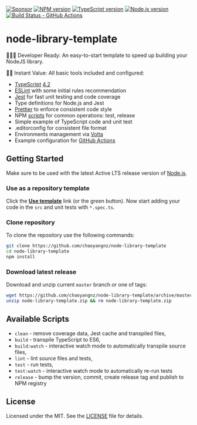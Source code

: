[![Sponsor][sponsor-badge]][sponsor]
[![NPM version][npm-badge]][npm]
[![TypeScript version][ts-badge]][typescript-4-2]
[![Node.js version][nodejs-badge]][nodejs]
[![Build Status - GitHub Actions][gha-badge]][gha-ci]

# node-library-template

👩🏻‍💻 Developer Ready: An easy-to-start template to speed up building your NodeJS library.

🏃🏽 Instant Value: All basic tools included and configured:

- [TypeScript][typescript] [4.2][typescript-4-2]
- [ESLint][eslint] with some initial rules recommendation
- [Jest][jest] for fast unit testing and code coverage
- Type definitions for Node.js and Jest
- [Prettier][prettier] to enforce consistent code style
- NPM [scripts](#available-scripts) for common operations: test, release
- Simple example of TypeScript code and unit test
- .editorconfig for consistent file format
- Environments management via [Volta][volta]
- Example configuration for [GitHub Actions][gh-actions]

## Getting Started

Make sure to be used with the latest Active LTS release version of [Node.js][nodejs].

### Use as a repository template

Click the **[Use template][repo-template-action]** link (or the green button). Now start adding your code in the `src` and unit tests with `*.spec.ts`.

### Clone repository

To clone the repository use the following commands:

```sh
git clone https://github.com/chaoyangnz/node-library-template
cd node-library-template
npm install
```

### Download latest release

Download and unzip current `master` branch or one of tags:

```sh
wget https://github.com/chaoyangnz/node-library-template/archive/master.zip -O node-library-template.zip
unzip node-library-template.zip && rm node-library-template.zip
```

## Available Scripts

- `clean` - remove coverage data, Jest cache and transpiled files,
- `build` - transpile TypeScript to ES6,
- `build:watch` - interactive watch mode to automatically transpile source files,
- `lint` - lint source files and tests,
- `test` - run tests,
- `test:watch` - interactive watch mode to automatically re-run tests
- `release` - bump the version, commit, create release tag and publish to NPM registry

## License

Licensed under the MIT. See the [LICENSE](https://github.com/chaoyangnz/node-library-template/blob/master/LICENSE) file for details.

[ts-badge]: https://img.shields.io/badge/TypeScript-4.2-blue.svg
[nodejs-badge]: https://img.shields.io/badge/Node.js->=%2012.20-blue.svg
[nodejs]: https://nodejs.org/dist/latest-v14.x/docs/api/
[gha-badge]: https://github.com/chaoyangnz/node-library-template/workflows/build/badge.svg
[gha-ci]: https://github.com/chaoyangnz/node-library-template/actions
[typescript]: https://www.typescriptlang.org/
[typescript-4-2]: https://www.typescriptlang.org/docs/handbook/release-notes/typescript-4-2.html
[license-badge]: https://img.shields.io/badge/license-MIT-blue.svg
[license]: https://github.com/chaoyangnz/node-library-template/blob/master/LICENSE
[sponsor-badge]: https://img.shields.io/badge/♥-Sponsor-fc0fb5.svg
[sponsor]: https://github.com/sponsors/chaoyangnz
[jest]: https://facebook.github.io/jest/
[eslint]: https://github.com/eslint/eslint
[prettier]: https://prettier.io
[volta]: https://volta.sh
[volta-getting-started]: https://docs.volta.sh/guide/getting-started
[volta-tomdale]: https://twitter.com/tomdale/status/1162017336699838467?s=20
[gh-actions]: https://github.com/features/actions
[travis]: https://travis-ci.org
[repo-template-action]: https://github.com/chaoyangnz/node-library-template/generate
[npm-badge]: https://img.shields.io/npm/v/node-library-template
[npm]: https://www.npmjs.com/package/node-library-template
